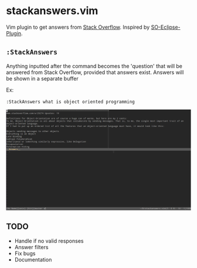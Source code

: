 stackanswers.vim
================

Vim plugin to get answers from [Stack Overflow](https://stackoverflow.com/). Inspired by [SO-Eclipse-Plugin](https://github.com/MarounMaroun/SO-Eclipse-Plugin).

`:StackAnswers`
--------------------------
Anything inputted after the command becomes the 'question' that will be answered from Stack Overflow, provided
that answers exist.
Answers will be shown in a separate buffer

Ex:

`:StackAnswers what is object oriented programming`

![Screenshot](/screenshots/example.png)

TODO
----
- Handle if no valid responses
- Answer filters
- Fix bugs
- Documentation
